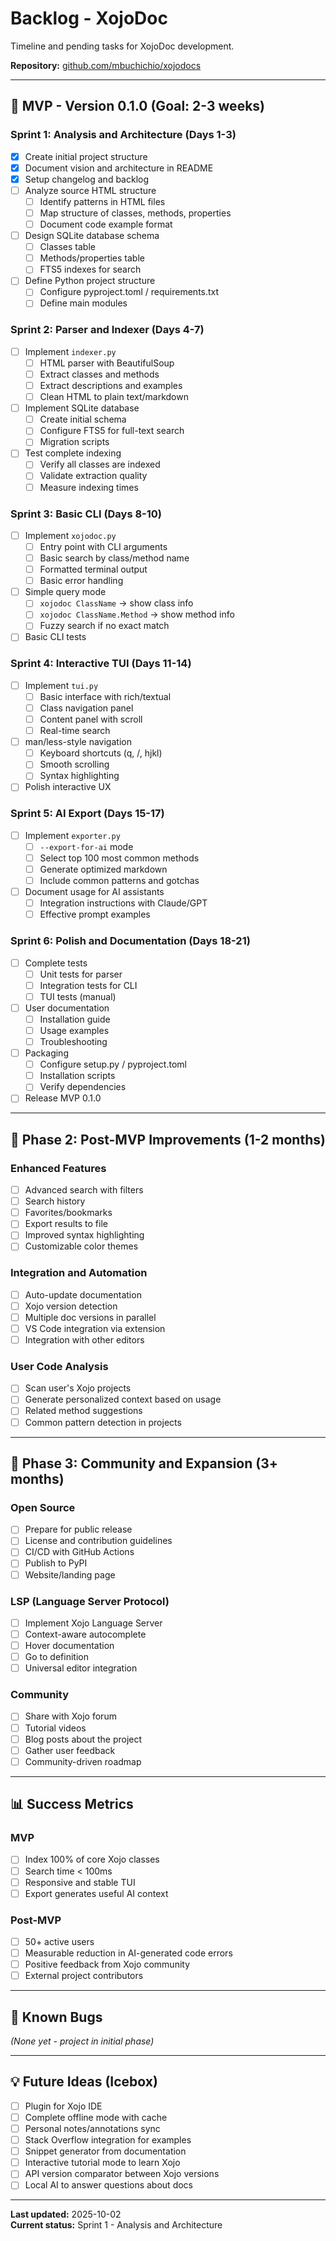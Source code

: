 # Backlog - XojoDoc

Timeline and pending tasks for XojoDoc development.

**Repository:** [github.com/mbuchichio/xojodocs](https://github.com/mbuchichio/xojodocs)

---

## 🎯 MVP - Version 0.1.0 (Goal: 2-3 weeks)

### Sprint 1: Analysis and Architecture (Days 1-3)
- [x] Create initial project structure
- [x] Document vision and architecture in README
- [x] Setup changelog and backlog
- [ ] Analyze source HTML structure
  - [ ] Identify patterns in HTML files
  - [ ] Map structure of classes, methods, properties
  - [ ] Document code example format
- [ ] Design SQLite database schema
  - [ ] Classes table
  - [ ] Methods/properties table
  - [ ] FTS5 indexes for search
- [ ] Define Python project structure
  - [ ] Configure pyproject.toml / requirements.txt
  - [ ] Define main modules

### Sprint 2: Parser and Indexer (Days 4-7)
- [ ] Implement `indexer.py`
  - [ ] HTML parser with BeautifulSoup
  - [ ] Extract classes and methods
  - [ ] Extract descriptions and examples
  - [ ] Clean HTML to plain text/markdown
- [ ] Implement SQLite database
  - [ ] Create initial schema
  - [ ] Configure FTS5 for full-text search
  - [ ] Migration scripts
- [ ] Test complete indexing
  - [ ] Verify all classes are indexed
  - [ ] Validate extraction quality
  - [ ] Measure indexing times

### Sprint 3: Basic CLI (Days 8-10)
- [ ] Implement `xojodoc.py`
  - [ ] Entry point with CLI arguments
  - [ ] Basic search by class/method name
  - [ ] Formatted terminal output
  - [ ] Basic error handling
- [ ] Simple query mode
  - [ ] `xojodoc ClassName` → show class info
  - [ ] `xojodoc ClassName.Method` → show method info
  - [ ] Fuzzy search if no exact match
- [ ] Basic CLI tests

### Sprint 4: Interactive TUI (Days 11-14)
- [ ] Implement `tui.py`
  - [ ] Basic interface with rich/textual
  - [ ] Class navigation panel
  - [ ] Content panel with scroll
  - [ ] Real-time search
- [ ] man/less-style navigation
  - [ ] Keyboard shortcuts (q, /, hjkl)
  - [ ] Smooth scrolling
  - [ ] Syntax highlighting
- [ ] Polish interactive UX

### Sprint 5: AI Export (Days 15-17)
- [ ] Implement `exporter.py`
  - [ ] `--export-for-ai` mode
  - [ ] Select top 100 most common methods
  - [ ] Generate optimized markdown
  - [ ] Include common patterns and gotchas
- [ ] Document usage for AI assistants
  - [ ] Integration instructions with Claude/GPT
  - [ ] Effective prompt examples

### Sprint 6: Polish and Documentation (Days 18-21)
- [ ] Complete tests
  - [ ] Unit tests for parser
  - [ ] Integration tests for CLI
  - [ ] TUI tests (manual)
- [ ] User documentation
  - [ ] Installation guide
  - [ ] Usage examples
  - [ ] Troubleshooting
- [ ] Packaging
  - [ ] Configure setup.py / pyproject.toml
  - [ ] Installation scripts
  - [ ] Verify dependencies
- [ ] Release MVP 0.1.0

---

## 🚀 Phase 2: Post-MVP Improvements (1-2 months)

### Enhanced Features
- [ ] Advanced search with filters
- [ ] Search history
- [ ] Favorites/bookmarks
- [ ] Export results to file
- [ ] Improved syntax highlighting
- [ ] Customizable color themes

### Integration and Automation
- [ ] Auto-update documentation
- [ ] Xojo version detection
- [ ] Multiple doc versions in parallel
- [ ] VS Code integration via extension
- [ ] Integration with other editors

### User Code Analysis
- [ ] Scan user's Xojo projects
- [ ] Generate personalized context based on usage
- [ ] Related method suggestions
- [ ] Common pattern detection in projects

---

## 🌟 Phase 3: Community and Expansion (3+ months)

### Open Source
- [ ] Prepare for public release
- [ ] License and contribution guidelines
- [ ] CI/CD with GitHub Actions
- [ ] Publish to PyPI
- [ ] Website/landing page

### LSP (Language Server Protocol)
- [ ] Implement Xojo Language Server
- [ ] Context-aware autocomplete
- [ ] Hover documentation
- [ ] Go to definition
- [ ] Universal editor integration

### Community
- [ ] Share with Xojo forum
- [ ] Tutorial videos
- [ ] Blog posts about the project
- [ ] Gather user feedback
- [ ] Community-driven roadmap

---

## 📊 Success Metrics

### MVP
- [ ] Index 100% of core Xojo classes
- [ ] Search time < 100ms
- [ ] Responsive and stable TUI
- [ ] Export generates useful AI context

### Post-MVP
- [ ] 50+ active users
- [ ] Measurable reduction in AI-generated code errors
- [ ] Positive feedback from Xojo community
- [ ] External project contributors

---

## 🐛 Known Bugs

_(None yet - project in initial phase)_

---

## 💡 Future Ideas (Icebox)

- [ ] Plugin for Xojo IDE
- [ ] Complete offline mode with cache
- [ ] Personal notes/annotations sync
- [ ] Stack Overflow integration for examples
- [ ] Snippet generator from documentation
- [ ] Interactive tutorial mode to learn Xojo
- [ ] API version comparator between Xojo versions
- [ ] Local AI to answer questions about docs

---

**Last updated:** 2025-10-02  
**Current status:** Sprint 1 - Analysis and Architecture
